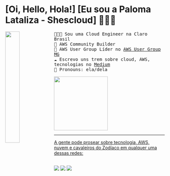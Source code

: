 # [Oi, Hello, Hola!] [Eu sou a Paloma Lataliza - Shescloud]  👋👋👋 
<a href="beacons.ai/shescloud_"><img align="left" width="30%" src="https://images-dir.s3.us-west-2.amazonaws.com/paloma.png"></a>
<samp>
👩🏼‍💻 Sou uma Cloud Engineer na Claro Brasil
<br>
🚀 AWS Community Builder
<br>
🚀 AWS User Group Líder no <a href="https://www.meetup.com/pt-BR/awsusergroupmg/"> AWS User Group MG </a>
<br>
☁️ Escrevo uns trem sobre cloud, AWS, tecnologias no <a href="https://medium.com/@shescloud_"> Medium </a>
<br>
💖 Pronouns: ela/dela
<br>
</samp>
<div>  
  <a href="beacons.ai/shescloud_"> 
  <img height="170em" src="https://github-readme-stats.vercel.app/api/top-langs/?username=shescloud&layout=compact&langs_count=16&theme=dracula"/> 
</div>
<hr>
<div>
  A gente pode prosear sobre tecnologia, AWS, nuvem e cavaleiros do Zodíaco em qualquer uma dessas redes: 
<br><br>
  
  <a href="https://instagram.com/shescloud_" target="_blank"><img src="https://img.shields.io/badge/-Instagram-%23E4405F?style=for-the-badge&logo=instagram&logoColor=white" target="_blank"></a>
  <a href="https://www.linkedin.com/in/palomalataliza" target="_blank"><img src="https://img.shields.io/badge/-LinkedIn-%230077B5?style=for-the-badge&logo=linkedin&logoColor=white" target="_blank"></a>     <a href="https://twitter.com/shescloud_" target="_blank"><img src="https://img.shields.io/badge/Twitter-1DA1F2?style=for-the-badge&logo=twitter&logoColor=white" target="_blank"></a>  
 
  
</div>
